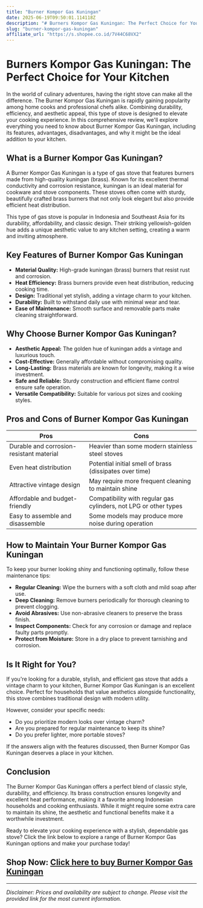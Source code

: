 ```yaml
---
title: "Burner Kompor Gas Kuningan"
date: 2025-06-19T09:50:01.114118Z
description: "# Burners Kompor Gas Kuningan: The Perfect Choice for Your Kitchen..."
slug: "burner-kompor-gas-kuningan"
affiliate_url: "https://s.shopee.co.id/7V44C68VX2"
---
```

# Burners Kompor Gas Kuningan: The Perfect Choice for Your Kitchen

In the world of culinary adventures, having the right stove can make all the difference. The Burner Kompor Gas Kuningan is rapidly gaining popularity among home cooks and professional chefs alike. Combining durability, efficiency, and aesthetic appeal, this type of stove is designed to elevate your cooking experience. In this comprehensive review, we'll explore everything you need to know about Burner Kompor Gas Kuningan, including its features, advantages, disadvantages, and why it might be the ideal addition to your kitchen.

## What is a Burner Kompor Gas Kuningan?

A Burner Kompor Gas Kuningan is a type of gas stove that features burners made from high-quality kuningan (brass). Known for its excellent thermal conductivity and corrosion resistance, kuningan is an ideal material for cookware and stove components. These stoves often come with sturdy, beautifully crafted brass burners that not only look elegant but also provide efficient heat distribution.

This type of gas stove is popular in Indonesia and Southeast Asia for its durability, affordability, and classic design. Their striking yellowish-golden hue adds a unique aesthetic value to any kitchen setting, creating a warm and inviting atmosphere.

## Key Features of Burner Kompor Gas Kuningan

- **Material Quality:** High-grade kuningan (brass) burners that resist rust and corrosion.
- **Heat Efficiency:** Brass burners provide even heat distribution, reducing cooking time.
- **Design:** Traditional yet stylish, adding a vintage charm to your kitchen.
- **Durability:** Built to withstand daily use with minimal wear and tear.
- **Ease of Maintenance:** Smooth surface and removable parts make cleaning straightforward.

## Why Choose Burner Kompor Gas Kuningan?

- **Aesthetic Appeal:** The golden hue of kuningan adds a vintage and luxurious touch.
- **Cost-Effective:** Generally affordable without compromising quality.
- **Long-Lasting:** Brass materials are known for longevity, making it a wise investment.
- **Safe and Reliable:** Sturdy construction and efficient flame control ensure safe operation.
- **Versatile Compatibility:** Suitable for various pot sizes and cooking styles.

## Pros and Cons of Burner Kompor Gas Kuningan

| Pros | Cons |
| --- | --- |
| Durable and corrosion-resistant material | Heavier than some modern stainless steel stoves |
| Even heat distribution | Potential initial smell of brass (dissipates over time) |
| Attractive vintage design | May require more frequent cleaning to maintain shine |
| Affordable and budget-friendly | Compatibility with regular gas cylinders, not LPG or other types |
| Easy to assemble and disassemble | Some models may produce more noise during operation |

## How to Maintain Your Burner Kompor Gas Kuningan

To keep your burner looking shiny and functioning optimally, follow these maintenance tips:
- **Regular Cleaning:** Wipe the burners with a soft cloth and mild soap after use.
- **Deep Cleaning:** Remove burners periodically for thorough cleaning to prevent clogging.
- **Avoid Abrasives:** Use non-abrasive cleaners to preserve the brass finish.
- **Inspect Components:** Check for any corrosion or damage and replace faulty parts promptly.
- **Protect from Moisture:** Store in a dry place to prevent tarnishing and corrosion.

## Is It Right for You?

If you're looking for a durable, stylish, and efficient gas stove that adds a vintage charm to your kitchen, Burner Kompor Gas Kuningan is an excellent choice. Perfect for households that value aesthetics alongside functionality, this stove combines traditional design with modern utility.

However, consider your specific needs:
- Do you prioritize modern looks over vintage charm?
- Are you prepared for regular maintenance to keep its shine?
- Do you prefer lighter, more portable stoves?

If the answers align with the features discussed, then Burner Kompor Gas Kuningan deserves a place in your kitchen.

## Conclusion

The Burner Kompor Gas Kuningan offers a perfect blend of classic style, durability, and efficiency. Its brass construction ensures longevity and excellent heat performance, making it a favorite among Indonesian households and cooking enthusiasts. While it might require some extra care to maintain its shine, the aesthetic and functional benefits make it a worthwhile investment.

Ready to elevate your cooking experience with a stylish, dependable gas stove? Click the link below to explore a range of Burner Kompor Gas Kuningan options and make your purchase today!

## Shop Now: [Click here to buy Burner Kompor Gas Kuningan](https://s.shopee.co.id/7V44C68VX2)

---

*Disclaimer: Prices and availability are subject to change. Please visit the provided link for the most current information.*